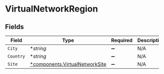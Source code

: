 # VirtualNetworkRegion


## Fields

| Field                                                                           | Type                                                                            | Required                                                                        | Description                                                                     |
| ------------------------------------------------------------------------------- | ------------------------------------------------------------------------------- | ------------------------------------------------------------------------------- | ------------------------------------------------------------------------------- |
| `City`                                                                          | **string*                                                                       | :heavy_minus_sign:                                                              | N/A                                                                             |
| `Country`                                                                       | **string*                                                                       | :heavy_minus_sign:                                                              | N/A                                                                             |
| `Site`                                                                          | [*components.VirtualNetworkSite](../../models/components/virtualnetworksite.md) | :heavy_minus_sign:                                                              | N/A                                                                             |